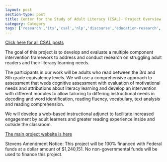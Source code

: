 ```yaml
---
layout: post
section-type: post
title: Center for the Study of Adult Literacy (CSAL)- Project Overview
category: Category
tags: ['research','its','csal','nlp','discourse','education-research','agents','reading','project-overviews']
---
```

[Click here for all CSAL posts](/tags/csal.html)

The goal of this project is to develop and evaluate a multiple component intervention framework to address and conduct research on struggling adult readers and their literacy learning needs. 

The participants in our work will be adults who read between the 3rd and 8th grade equivalency levels. We will use a comprehensive approach to assessment that weds cognitive assessment with evaluation of motivational needs and attributions about literacy learning and develop an intervention with different modules to allow tailoring to differing instructional needs in decoding and word identification, reading fluency, vocabulary, text analysis and reading comprehension. 

We will develop a web-based instructional adjunct to facilitate increased engagement by adult learners and greater reading experience inside and outside the classroom. 

[The main project website is here](https://csal.gsu.edu/)

Stevens Amendment Notice: This project will be 100% financed with Federal funds at a dollar amount of $1,240,151. No non-governmental funds will be used to finance this project. 

